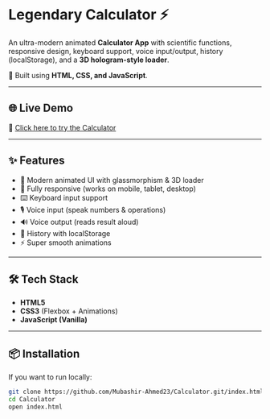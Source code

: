 # Legendary Calculator ⚡

An ultra-modern animated **Calculator App** with scientific functions, responsive design, keyboard support, voice input/output, history (localStorage), and a **3D hologram-style loader**.  

🚀 Built using **HTML, CSS, and JavaScript**.

---

## 🌐 Live Demo
🔗 [Click here to try the Calculator](https://mubashir-ahmed23.github.io/Calculator/index.html)

---

## ✨ Features
- 🎨 Modern animated UI with glassmorphism & 3D loader  
- 📱 Fully responsive (works on mobile, tablet, desktop)  
- ⌨️ Keyboard input support  
- 🎙️ Voice input (speak numbers & operations)  
- 🔊 Voice output (reads result aloud)  
- 📝 History with localStorage  
- ⚡ Super smooth animations  

---

## 🛠️ Tech Stack
- **HTML5**
- **CSS3** (Flexbox + Animations)
- **JavaScript (Vanilla)**

---

## 📦 Installation
If you want to run locally:
```bash
git clone https://github.com/Mubashir-Ahmed23/Calculator.git/index.html
cd Calculator
open index.html
